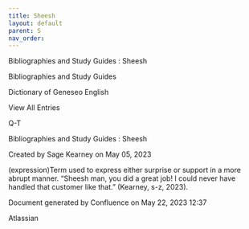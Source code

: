 ```yaml
---
title: Sheesh
layout: default
parent: S
nav_order:
---
```


Bibliographies and Study Guides : Sheesh

Bibliographies and Study Guides

Dictionary of Geneseo English

View All Entries

Q-T

Bibliographies and Study Guides : Sheesh

Created by  Sage Kearney on May 05, 2023

(expression)Term used to express either surprise or support in a more abrupt manner. “Sheesh man, you did a great job! I could never have handled that customer like that.” (Kearney, s-z, 2023).

Document generated by Confluence on May 22, 2023 12:37

Atlassian
